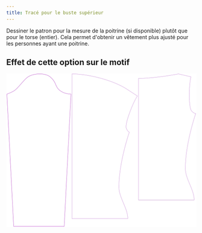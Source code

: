 ```yaml
---
title: Tracé pour le buste supérieur
---
```


Dessiner le patron pour la mesure de la poitrine (si disponible) plutôt que pour le torse (entier). Cela permet d'obtenir un vêtement plus ajusté pour les personnes ayant une poitrine.

## Effet de cette option sur le motif

![Cette image montre l'effet de cette option en superposant plusieurs variantes qui ont une valeur différente pour cette option](diana_draftforhighbust_sample.svg "Effet de cette option sur le motif")
